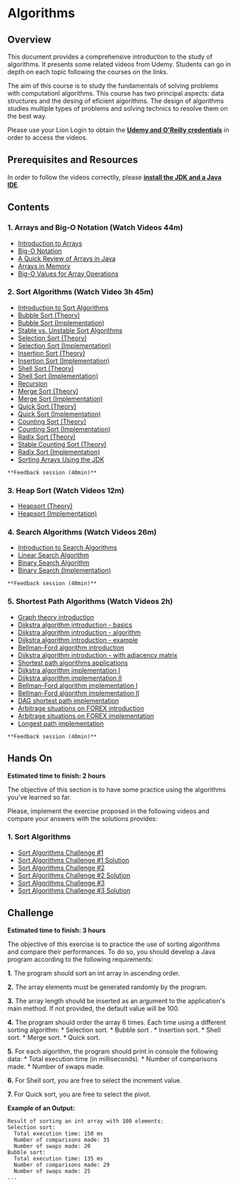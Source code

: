 # Algorithms

## Overview ##

This document provides a comprehensive introduction to the study of algorithms. It presents some related videos from Udemy. Students can go in depth on each topic following the courses on the links.

The aim of this course is to study the fundamentals of solving problems with computationl algorithms. This course has two principal aspects: data structures and the desing of eficient algorithms. The design of algorithms studies multiple types of problems and solving technics to resolve them on the best way.

Please use your Lion Login to obtain the **[Udemy and O'Reilly credentials](https://lion.app.box.com/s/venhn6zsx1dr3lr0b76a880yawsg6q9g)** in order to access the videos.

## Prerequisites and Resources ##

In order to follow the videos correctlly, please **[install the JDK and a Java IDE](../prerequisites.md)**.

## Contents ##

### 1. Arrays and Big-O Notation (Watch Videos 44m)
   * [Introduction to Arrays](https://prodigiouslatam.udemy.com/course/data-structures-and-algorithms-deep-dive-using-java/learn/lecture/8435750#overview)
   * [Big-O Notation](https://prodigiouslatam.udemy.com/course/data-structures-and-algorithms-deep-dive-using-java/learn/lecture/8435752#overview)
   * [A Quick Review of Arrays in Java](https://prodigiouslatam.udemy.com/course/data-structures-and-algorithms-deep-dive-using-java/learn/lecture/8435754#overview)
   * [Arrays in Memory](https://prodigiouslatam.udemy.com/course/data-structures-and-algorithms-deep-dive-using-java/learn/lecture/8435756#overview)
   * [Big-O Values for Array Operations](https://prodigiouslatam.udemy.com/course/data-structures-and-algorithms-deep-dive-using-java/learn/lecture/8435758#overview)

### 2. Sort Algorithms (Watch Video 3h 45m)
   * [Introduction to Sort Algorithms](https://prodigiouslatam.udemy.com/course/data-structures-and-algorithms-deep-dive-using-java/learn/lecture/8435760#overview)
   * [Bubble Sort (Theory)](https://prodigiouslatam.udemy.com/course/data-structures-and-algorithms-deep-dive-using-java/learn/lecture/8435762#overview)
   * [Bubble Sort (Implementation)](https://prodigiouslatam.udemy.com/course/data-structures-and-algorithms-deep-dive-using-java/learn/lecture/8435764#overview)
   * [Stable vs. Unstable Sort Algorithms](https://prodigiouslatam.udemy.com/course/data-structures-and-algorithms-deep-dive-using-java/learn/lecture/8435766#overview)
   * [Selection Sort (Theory)](https://prodigiouslatam.udemy.com/course/data-structures-and-algorithms-deep-dive-using-java/learn/lecture/8435768#overview)
   * [Selection Sort (Implementation)](https://prodigiouslatam.udemy.com/course/data-structures-and-algorithms-deep-dive-using-java/learn/lecture/8435770#overview)
   * [Insertion Sort (Theory)](https://prodigiouslatam.udemy.com/course/data-structures-and-algorithms-deep-dive-using-java/learn/lecture/8435772#overview)
   * [Insertion Sort (Implementation)](https://prodigiouslatam.udemy.com/course/data-structures-and-algorithms-deep-dive-using-java/learn/lecture/8435778#overview)
   * [Shell Sort (Theory)](https://prodigiouslatam.udemy.com/course/data-structures-and-algorithms-deep-dive-using-java/learn/lecture/8435780#overview)
   * [Shell Sort (Implementation)](https://prodigiouslatam.udemy.com/course/data-structures-and-algorithms-deep-dive-using-java/learn/lecture/8435782#overview)
   * [Recursion](https://prodigiouslatam.udemy.com/course/data-structures-and-algorithms-deep-dive-using-java/learn/lecture/8435784#overview)
   * [Merge Sort (Theory)](https://prodigiouslatam.udemy.com/course/data-structures-and-algorithms-deep-dive-using-java/learn/lecture/8435786#overview)
   * [Merge Sort (Implementation)](https://prodigiouslatam.udemy.com/course/data-structures-and-algorithms-deep-dive-using-java/learn/lecture/8435788#overview)
   * [Quick Sort (Theory)](https://prodigiouslatam.udemy.com/course/data-structures-and-algorithms-deep-dive-using-java/learn/lecture/8435790#overview)
   * [Quick Sort (Implementation)](https://prodigiouslatam.udemy.com/course/data-structures-and-algorithms-deep-dive-using-java/learn/lecture/8435792#overview)
   * [Counting Sort (Theory)](https://prodigiouslatam.udemy.com/course/data-structures-and-algorithms-deep-dive-using-java/learn/lecture/8435794#overview)
   * [Counting Sort (Implementation)](https://prodigiouslatam.udemy.com/course/data-structures-and-algorithms-deep-dive-using-java/learn/lecture/8435800#overview)
   * [Radix Sort (Theory)](https://prodigiouslatam.udemy.com/course/data-structures-and-algorithms-deep-dive-using-java/learn/lecture/8435802#overview)
   * [Stable Counting Sort (Theory)](https://prodigiouslatam.udemy.com/course/data-structures-and-algorithms-deep-dive-using-java/learn/lecture/8435804#overview)
   * [Radix Sort (Implementation)](https://prodigiouslatam.udemy.com/course/data-structures-and-algorithms-deep-dive-using-java/learn/lecture/8435806#overview)
   * [Sorting Arrays Using the JDK](https://prodigiouslatam.udemy.com/course/data-structures-and-algorithms-deep-dive-using-java/learn/lecture/8435808#overview)

    **Feedback session (40min)** 

### 3. Heap Sort (Watch Videos 12m)
   * [Heapsort (Theory)](https://prodigiouslatam.udemy.com/course/data-structures-and-algorithms-deep-dive-using-java/learn/lecture/8460172#overview)
   * [Heapsort (Implementation)](https://prodigiouslatam.udemy.com/course/data-structures-and-algorithms-deep-dive-using-java/learn/lecture/8460176#overview)

### 4. Search Algorithms (Watch Videos 26m)
   * [Introduction to Search Algorithms](https://prodigiouslatam.udemy.com/course/data-structures-and-algorithms-deep-dive-using-java/learn/lecture/8435906#overview)
   * [Linear Search Algorithm](https://prodigiouslatam.udemy.com/course/data-structures-and-algorithms-deep-dive-using-java/learn/lecture/8435908#overview)
   * [Binary Search Algorithm](https://prodigiouslatam.udemy.com/course/data-structures-and-algorithms-deep-dive-using-java/learn/lecture/8435910#overview)
   * [Binary Search (Implementation)](https://prodigiouslatam.udemy.com/course/data-structures-and-algorithms-deep-dive-using-java/learn/lecture/8435912#overview)

    **Feedback session (40min)** 
    
### 5. Shortest Path Algorithms (Watch Videos 2h)
   * [Graph theory introduction](https://prodigiouslatam.udemy.com/course/advanced-algorithms-in-java/learn/lecture/12534934#overview)
   * [Dijkstra algorithm introduction - basics](https://prodigiouslatam.udemy.com/course/advanced-algorithms-in-java/learn/lecture/4824142#overview)
   * [Dijkstra algorithm introduction - algorithm](https://prodigiouslatam.udemy.com/course/advanced-algorithms-in-java/learn/lecture/4824148#overview)
   * [Dijkstra algorithm introduction - example](https://prodigiouslatam.udemy.com/course/advanced-algorithms-in-java/learn/lecture/4824150#overview)
   * [Bellman-Ford algorithm introduction](https://prodigiouslatam.udemy.com/course/advanced-algorithms-in-java/learn/lecture/2485020#overview)
   * [Dijkstra algorithm introduction - with adjacency matrix](https://prodigiouslatam.udemy.com/course/advanced-algorithms-in-java/learn/lecture/4741582#overview)
   * [Shortest path algorithms applications](https://prodigiouslatam.udemy.com/course/advanced-algorithms-in-java/learn/lecture/2485196#overview)
   * [Dijkstra algorithm implementation I](https://prodigiouslatam.udemy.com/course/advanced-algorithms-in-java/learn/lecture/2484678#overview)
   * [Dijkstra algorithm implementation II](https://prodigiouslatam.udemy.com/course/advanced-algorithms-in-java/learn/lecture/5414694#overview)
   * [Bellman-Ford algorithm implementation I](https://prodigiouslatam.udemy.com/course/advanced-algorithms-in-java/learn/lecture/2485052#overview)
   * [Bellman-Ford algorithm implementation II](https://prodigiouslatam.udemy.com/course/advanced-algorithms-in-java/learn/lecture/5421198#overview)
   * [DAG shortest path implementation](https://prodigiouslatam.udemy.com/course/advanced-algorithms-in-java/learn/lecture/5421722#overview)
   * [Arbitrage situations on FOREX introduction](https://prodigiouslatam.udemy.com/course/advanced-algorithms-in-java/learn/lecture/5411058#overview)
   * [Arbitrage situations on FOREX implementation](https://prodigiouslatam.udemy.com/course/advanced-algorithms-in-java/learn/lecture/2485140#overview)
   * [Longest path implementation](https://prodigiouslatam.udemy.com/course/advanced-algorithms-in-java/learn/lecture/2485198#overview)

    **Feedback session (40min)** 
 
## Hands On ##
**Estimated time to finish: 2 hours**

The objective of this section is to have some practice using the algorithms you've learned so far.

Please, implement the exercise proposed in the following videos and compare your answers with the solutions provides:

### 1. Sort Algorithms
   * [Sort Algorithms Challenge #1](https://prodigiouslatam.udemy.com/course/data-structures-and-algorithms-deep-dive-using-java/learn/lecture/8435810#overview)
   * [Sort Algorithms Challenge #1 Solution](https://prodigiouslatam.udemy.com/course/data-structures-and-algorithms-deep-dive-using-java/learn/lecture/8435812#overview)
   * [Sort Algorithms Challenge #2](https://prodigiouslatam.udemy.com/course/data-structures-and-algorithms-deep-dive-using-java/learn/lecture/8435814#overview)
   * [Sort Algorithms Challenge #2 Solution](https://prodigiouslatam.udemy.com/course/data-structures-and-algorithms-deep-dive-using-java/learn/lecture/8435816#overview)
   * [Sort Algorithms Challenge #3](https://prodigiouslatam.udemy.com/course/data-structures-and-algorithms-deep-dive-using-java/learn/lecture/8435818#overview)
   * [Sort Algorithms Challenge #3 Solution](https://prodigiouslatam.udemy.com/course/data-structures-and-algorithms-deep-dive-using-java/learn/lecture/8435820#overview)   

## Challenge ##
**Estimated time to finish: 3 hours**

The objective of this exercise is to practice the use of sorting algorithms and compare their performances. To do so, you should develop a Java program according to the following requirements:

**1.** The program should sort an int array in ascending order.

**2.** The array elements must be generated randomly by the program.

**3.** The array length should be inserted as an argument to the application's main method. If not provided, the default value will be 100.

**4.** The program should order the array 6 times. Each time using a different sorting algorithm:
	* Selection sort.
	* Bubble sort .
	* Insertion sort.
	* Shell sort.
	* Merge sort.
	* Quick sort.

**5.** For each algorithm, the program should print in console the following data:
	* Total execution time (in milliseconds).
	* Number of comparisons made.
	* Number of swaps made.

**6.** For Shell sort, you are free to select the increment value.

**7.** For Quick sort, you are free to select the pivot.

**Example of an Output:**

```
Result of sorting an int array with 100 elements:
Selection sort:
  Total execution time: 150 ms
  Number of comparisons made: 35
  Number of swaps made: 20
Bubble sort:
  Total execution time: 135 ms
  Number of comparisons made: 29
  Number of swaps made: 25
...
```
